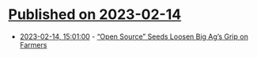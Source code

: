 # [Published on 2023-02-14](index.md)

* [2023-02-14, 15:01:00](https://soylentnews.org/article.pl?sid=23/02/13/171244&from=rss) - [“Open Source” Seeds Loosen Big Ag’s Grip on Farmers](https://soylentnews.org/article.pl?sid=23/02/13/171244&from=rss)
